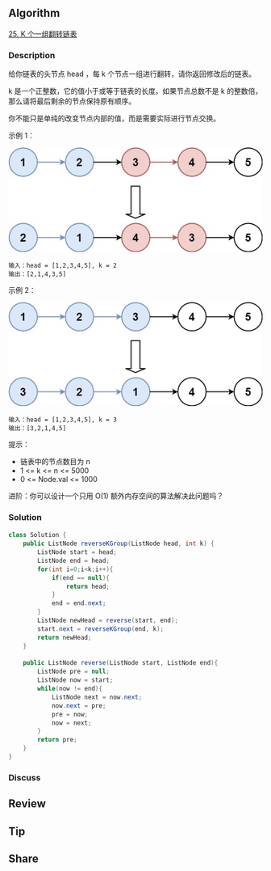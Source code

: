 ## Algorithm

[25. K 个一组翻转链表](https://leetcode.cn/problems/reverse-nodes-in-k-group/description/?envType=study-plan-v2&envId=top-100-liked)

### Description

给你链表的头节点 head ，每 k 个节点一组进行翻转，请你返回修改后的链表。

k 是一个正整数，它的值小于或等于链表的长度。如果节点总数不是 k 的整数倍，那么请将最后剩余的节点保持原有顺序。

你不能只是单纯的改变节点内部的值，而是需要实际进行节点交换。

示例 1：

![](assets/20250410-8039a901.png)

```
输入：head = [1,2,3,4,5], k = 2
输出：[2,1,4,3,5]
```

示例 2：

![](assets/20250410-182289bf.png)

```
输入：head = [1,2,3,4,5], k = 3
输出：[3,2,1,4,5]
```

提示：
- 链表中的节点数目为 n
- 1 <= k <= n <= 5000
- 0 <= Node.val <= 1000

进阶：你可以设计一个只用 O(1) 额外内存空间的算法解决此问题吗？

### Solution

```java
class Solution {
    public ListNode reverseKGroup(ListNode head, int k) {
        ListNode start = head;
        ListNode end = head;
        for(int i=0;i<k;i++){
            if(end == null){
                return head;
            }
            end = end.next;
        }
        ListNode newHead = reverse(start, end);
        start.next = reverseKGroup(end, k);
        return newHead;
    }

    public ListNode reverse(ListNode start, ListNode end){
        ListNode pre = null;
        ListNode now = start;
        while(now != end){
            ListNode next = now.next;
            now.next = pre;
            pre = now;
            now = next;
        }
        return pre;
    }
}
```

### Discuss

## Review


## Tip


## Share
